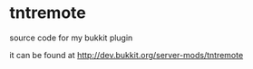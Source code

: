 tntremote
=========

source code for my bukkit plugin

it can be found at http://dev.bukkit.org/server-mods/tntremote